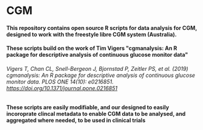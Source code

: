 # CGM

#### This repository contains open source R scripts for data analysis for CGM, designed to work with the freestyle libre CGM system (Australia).
#### These scripts build on the work of Tim Vigers "cgmanalysis: An R package for descriptive analysis of continuous glucose monitor data"
###### Vigers T, Chan CL, Snell-Bergeon J, Bjornstad P, Zeitler PS, et al. (2019) cgmanalysis: An R package for descriptive analysis of continuous glucose monitor data. PLOS ONE 14(10): e0216851. https://doi.org/10.1371/journal.pone.0216851
#### These scripts are easily modifiable, and our designed to easily incoroprate clincal metadata to enable CGM data to be analysed, and aggregated where needed, to be used in clinical trials 

